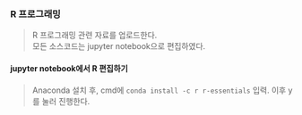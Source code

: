 ﻿### R 프로그래밍
> R 프로그래밍 관련 자료를 업로드한다.<br>
모든 소스코드는 jupyter notebook으로 편집하였다.<br>

#### jupyter notebook에서 R 편집하기
> Anaconda 설치 후, cmd에 `conda install -c r r-essentials` 입력. 이후 y를 눌러 진행한다.
